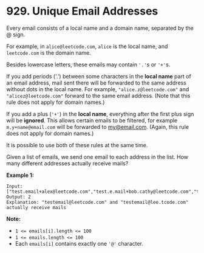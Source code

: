 # 929. Unique Email Addresses

Every email consists of a local name and a domain name, separated by the @ sign.

For example, in `alice@leetcode.com`, `alice` is the local name, and
`leetcode.com` is the domain name.

Besides lowercase letters, these emails may contain `'.'`s or `'+'`s.

If you add periods ('.') between some characters in the __local name__ part of
an email address, mail sent there will be forwarded to the same address without
dots in the local name.  For example, `"alice.z@leetcode.com"` and
`"alicez@leetcode.com"` forward to the same email address.  (Note that this rule
does not apply for domain names.)

If you add a plus (`'+'`) in the __local name__, everything after the first plus
sign will be __ignored__. This allows certain emails to be filtered, for example
`m.y+name@email.com` will be forwarded to my@email.com.  (Again, this rule does
not apply for domain names.)

It is possible to use both of these rules at the same time.

Given a list of emails, we send one email to each address in the list.  How many
different addresses actually receive mails? 

__Example 1:__

```
Input: ["test.email+alex@leetcode.com","test.e.mail+bob.cathy@leetcode.com","testemail+david@lee.tcode.com"]
Output: 2
Explanation: "testemail@leetcode.com" and "testemail@lee.tcode.com" actually receive mails
```

__Note:__

* `1 <= emails[i].length <= 100`
* `1 <= emails.length <= 100`
* Each `emails[i]` contains exactly one `'@'` character.

